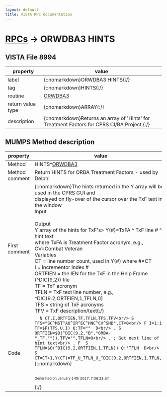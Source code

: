 ```yaml
---
layout: default
title: VISTA RPC documentation
---
```




# [RPCs](TableOfContent.md) &#8594; ORWDBA3 HINTS 


 ## VISTA File 8994 


 property | value 
--- | --- 
 label | {::nomarkdown}ORWDBA3 HINTS{:/}
 tag | {::nomarkdown}HINTS{:/}
 routine | [ORWDBA3](http://code.osehra.org/dox/Routine_ORWDBA3_source.html)
 return value type | {::nomarkdown}ARRAY{:/}
 description | {::nomarkdown}Returns an array of 'Hints' for Treatment Factors for CPRS CI/BA Project.{:/}


## MUMPS Method description

 property | value 
 --- | --- 
 Method | HINTS^[ORWDBA3](http://code.osehra.org/dox/Routine_ORWDBA3_source.html)
 Method comment | Return HINTS for ORBA Treatment Factors - used by Delphi
 First comment | {::nomarkdown}The hints returned in the Y array will be used in the CPRS GUI and<br/>displayed on fly-over of the cursor over the TxF text in the window<br/>Input<br/><none><br/>Output<br/>Y array of the hints for TxF's> Y(#)=TxFA ^ TxF line # ^ hint text<br/>where TxFA is Treatment Factor acronym, e.g., CV=Combat Veteran<br/>Variables<br/>CT      = line number count, used in Y(#) where #=CT<br/>I       = incrementor index #<br/>ORTFIEN = the IEN for the TxF in the Help Frame (^DIC(9.2)) file<br/>TF      = TxF acronym<br/>TFLN    = TxF text line number, e.g., ^DIC(9.2,ORTFIEN,1,TFLN,0)<br/>TFS     = string of TxF acronyms<br/>TFV     = TxF description/text{:/}
 Code | ```  N CT,I,ORTFIEN,TF,TFLN,TFS,TFV<br/> S TFS="SC^MST^AO^IR^EC^HNC^CV^SHD",CT=0<br/> F I=1:1 S TF=$P(TFS,U,I) Q:TF=""  D<br/> . S ORTFIEN=$O(^DIC(9.2,"B","ORBA-"_TF,"")),TFV="",TFLN=0<br/> . ; Get next line of hint text<br/> . F  S TFLN=$O(^DIC(9.2,ORTFIEN,1,TFLN)) Q:'TFLN  D<br/> .. S CT=CT+1,Y(CT)=TF_U_TFLN_U_^DIC(9.2,ORTFIEN,1,TFLN,0)```{::nomarkdown} <br/><br/><p style="font-size: 11px">Generated on January 14th 2017, 7:36:25 am</p>{:/}